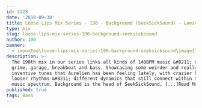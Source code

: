 ```yaml
---
id: 3128
date: '2018-09-30'
title: Loose Lips Mix Series - 190 - Background (SeekSickSound) - Loose Lips
type: mix
slug: loose-lips-mix-series-190-background-seeksicksound
author: 100
banner:
  - imported\loose-lips-mix-series-190-background-seeksicksound\image3128.jpeg
description: >-
  The 190th mix in our series links all kinds of 140BPM music &#8211; dubstep,
  grime, garage, breakbeat and bass. Showcasing some weirder and really
  inventive tunes that Aurelien has been feeling lately, with crazier beats and
  looser rhythms &#8211; different dynamics that still connect within the bass
  music spectrum. Background is the head of SeekSickSound, [...]Read More...
published: true
tags: Bass
---
```

